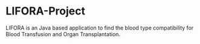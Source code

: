 # LIFORA-Project
LIFORA  is an Java based application to find the blood type compatibility for Blood Transfusion and Organ Transplantation.
